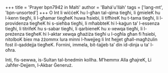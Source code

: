 +++
title = 'Prayer bpn7942 in Malti'
author = 'Bahá'u'lláh'
tags = ['lang-mt', 'bpn-unsorted']
+++
O Int li wiċċeK hu l-għan tal-qima tiegħi, li ġmieleK hu l-kenn tiegħi, li l-għamar tiegħeK huwa ħsiebi, li tifħireK hu t-tama tiegħi, li l-providenza tiegħeK hi s-sieħba tiegħi, li mħabbteK hi l-kaġun ta’ l-essenza tiegħi, li titrifeK hu s-sabar tiegħi, li qarbieneK hu x-xewqa tiegħi, li l-preżenza tiegħeK hi l-aktar xewqa għażiża tiegħi u l-ogħla għan fi ħsiebi, nitolboK biex ma żżommx lura minni l-ħwejjeg li Int ħejjet għall-magħżulin fost il-qaddejja tiegħeK. Fornini, immela, bit-tajjeb ta’ din id-dinja u ta’ l-oħra.

Inti, fis-sewwa, is-Sultan tal-bnedmin kollha. M’hemmx Alla għajreK, Li Jaħfer-Dejjem, l-Akbar Ġeneruż.
